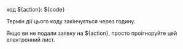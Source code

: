 код ${action}: ${code}

Термін дії цього коду закінчується через годину.

Якщо ви не подали заявку на ${action}, просто проігноруйте цей електронний лист.
